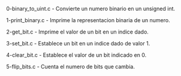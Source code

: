 0-binary_to_uint.c - Convierte un numero binario en un unsigned int.

1-print_binary.c -  Imprime la representacion binaria de un numero.

2-get_bit.c - Imprime el valor de un bit en un indice dado.

3-set_bit.c - Establece un bit en un indice dado de valor 1.

4-clear_bit.c - Establece el valor de un bit indicado en 0.

5-flip_bits.c - Cuenta el numero de bits que cambia.
